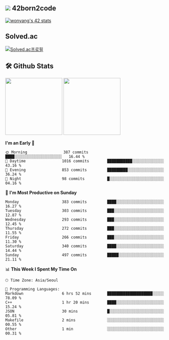 
## <img src="https://img.shields.io/badge/-000000?style=flat&logo=42&logoColor=white"> 42born2code
[![wonyang's 42 stats](https://badge42.vercel.app/api/v2/cl5nhe5b6007809kydha7ht42/stats?cursusId=21&coalitionId=88)](https://profile.intra.42.fr/users/wonyang)

## Solved.ac
[![Solved.ac프로필](http://mazassumnida.wtf/api/v2/generate_badge?boj=bennyws)](https://solved.ac/bennyws)

## 🛠️ Github Stats
<p>
  <img height="180em" src="https://github-readme-stats-veggie-garden.vercel.app/api?username=gemstoneyang&show_icons=true&include_all_commits=true&bg_color=30,e96443,904e95&title_color=fff&text_color=fff">
  <img height="180em" src="https://github-readme-stats-veggie-garden.vercel.app/api/top-langs/?username=gemstoneyang&layout=compact&bg_color=30,e96443,904e95&title_color=fff&text_color=fff">
</p>

<!--START_SECTION:waka-->
**I'm an Early 🐤** 

```text
🌞 Morning                387 commits         ████░░░░░░░░░░░░░░░░░░░░░   16.44 % 
🌆 Daytime                1016 commits        ███████████░░░░░░░░░░░░░░   43.16 % 
🌃 Evening                853 commits         █████████░░░░░░░░░░░░░░░░   36.24 % 
🌙 Night                  98 commits          █░░░░░░░░░░░░░░░░░░░░░░░░   04.16 % 
```
📅 **I'm Most Productive on Sunday** 

```text
Monday                   383 commits         ████░░░░░░░░░░░░░░░░░░░░░   16.27 % 
Tuesday                  303 commits         ███░░░░░░░░░░░░░░░░░░░░░░   12.87 % 
Wednesday                293 commits         ███░░░░░░░░░░░░░░░░░░░░░░   12.45 % 
Thursday                 272 commits         ███░░░░░░░░░░░░░░░░░░░░░░   11.55 % 
Friday                   266 commits         ███░░░░░░░░░░░░░░░░░░░░░░   11.30 % 
Saturday                 340 commits         ████░░░░░░░░░░░░░░░░░░░░░   14.44 % 
Sunday                   497 commits         █████░░░░░░░░░░░░░░░░░░░░   21.11 % 
```


📊 **This Week I Spent My Time On** 

```text
🕑︎ Time Zone: Asia/Seoul

💬 Programming Languages: 
Markdown                 6 hrs 52 mins       ████████████████████░░░░░   78.09 % 
C++                      1 hr 20 mins        ████░░░░░░░░░░░░░░░░░░░░░   15.24 % 
JSON                     30 mins             █░░░░░░░░░░░░░░░░░░░░░░░░   05.81 % 
Makefile                 2 mins              ░░░░░░░░░░░░░░░░░░░░░░░░░   00.55 % 
Other                    1 min               ░░░░░░░░░░░░░░░░░░░░░░░░░   00.31 % 
```


<!--END_SECTION:waka-->
